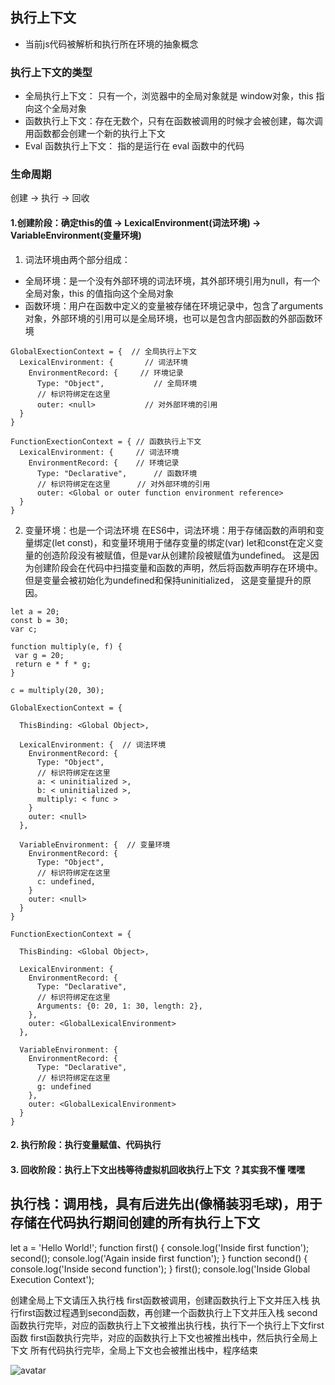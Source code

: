 ## 执行上下文
- 当前js代码被解析和执行所在环境的抽象概念

### 执行上下文的类型
* 全局执行上下文： 只有一个，浏览器中的全局对象就是 window对象，this 指向这个全局对象
* 函数执行上下文：存在无数个，只有在函数被调用的时候才会被创建，每次调用函数都会创建一个新的执行上下文
* Eval 函数执行上下文： 指的是运行在 eval 函数中的代码

### 生命周期
创建 -> 执行 -> 回收

#### 1.创建阶段：确定this的值 -> LexicalEnvironment(词法环境) -> VariableEnvironment(变量环境)
1. 词法环境由两个部分组成：
* 全局环境：是一个没有外部环境的词法环境，其外部环境引用为null，有一个全局对象，this 的值指向这个全局对象
* 函数环境：用户在函数中定义的变量被存储在环境记录中，包含了arguments 对象，外部环境的引用可以是全局环境，也可以是包含内部函数的外部函数环境
```
GlobalExectionContext = {  // 全局执行上下文
  LexicalEnvironment: {       // 词法环境
    EnvironmentRecord: {     // 环境记录
      Type: "Object",           // 全局环境
      // 标识符绑定在这里 
      outer: <null>           // 对外部环境的引用
  }  
}

FunctionExectionContext = { // 函数执行上下文
  LexicalEnvironment: {     // 词法环境
    EnvironmentRecord: {    // 环境记录
      Type: "Declarative",      // 函数环境
      // 标识符绑定在这里      // 对外部环境的引用
      outer: <Global or outer function environment reference>  
  }  
}
```

2. 变量环境：也是一个词法环境
在ES6中，词法环境：用于存储函数的声明和变量绑定(let const)，和变量环境用于储存变量的绑定(var)
let和const在定义变量的创造阶段没有被赋值，但是var从创建阶段被赋值为undefined。
这是因为创建阶段会在代码中扫描变量和函数的声明，然后将函数声明存在环境中。但是变量会被初始化为undefined和保持uninitialized，
这是变量提升的原因。
```
let a = 20;  
const b = 30;  
var c;

function multiply(e, f) {  
 var g = 20;  
 return e * f * g;  
}

c = multiply(20, 30);

GlobalExectionContext = {

  ThisBinding: <Global Object>,

  LexicalEnvironment: {  // 词法环境
    EnvironmentRecord: {  
      Type: "Object",  
      // 标识符绑定在这里  
      a: < uninitialized >,  
      b: < uninitialized >,  
      multiply: < func >  
    }  
    outer: <null>  
  },

  VariableEnvironment: {  // 变量环境
    EnvironmentRecord: {  
      Type: "Object",  
      // 标识符绑定在这里  
      c: undefined,  
    }  
    outer: <null>  
  }  
}

FunctionExectionContext = {  
   
  ThisBinding: <Global Object>,

  LexicalEnvironment: {  
    EnvironmentRecord: {  
      Type: "Declarative",  
      // 标识符绑定在这里  
      Arguments: {0: 20, 1: 30, length: 2},  
    },  
    outer: <GlobalLexicalEnvironment>  
  },

  VariableEnvironment: {  
    EnvironmentRecord: {  
      Type: "Declarative",  
      // 标识符绑定在这里  
      g: undefined  
    },  
    outer: <GlobalLexicalEnvironment>  
  }  
}
```

#### 2. 执行阶段：执行变量赋值、代码执行
#### 3. 回收阶段：执行上下文出栈等待虚拟机回收执行上下文  ？其实我不懂 嘿嘿


##  执行栈：调用栈，具有后进先出(像桶装羽毛球)，用于存储在代码执行期间创建的所有执行上下文

let a = 'Hello World!';
function first() {
  console.log('Inside first function');
  second();
  console.log('Again inside first function');
}
function second() {
  console.log('Inside second function');
}
first();
console.log('Inside Global Execution Context');

创建全局上下文请压入执行栈
first函数被调用，创建函数执行上下文并压入栈
执行first函数过程遇到second函数，再创建一个函数执行上下文并压入栈
second函数执行完毕，对应的函数执行上下文被推出执行栈，执行下一个执行上下文first函数
first函数执行完毕，对应的函数执行上下文也被推出栈中，然后执行全局上下文
所有代码执行完毕，全局上下文也会被推出栈中，程序结束

![avatar](https://static.vue-js.com/ac11a600-74c1-11eb-ab90-d9ae814b240d.png)

